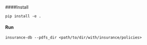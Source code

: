
####Install
```shell
pip install -e .
```
#### Run
```shell
insurance-db --pdfs_dir <path/to/dir/with/insurance/policies>
```
